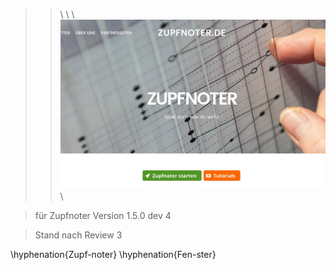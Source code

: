 
> >\ \ \ ![](../ZAUX_Images/000_frontimage.jpg) \  

> für Zupfnoter Version 1.5.0 dev 4

> Stand nach Review 3 

\hyphenation{Zupf-noter}
\hyphenation{Fen-ster}

